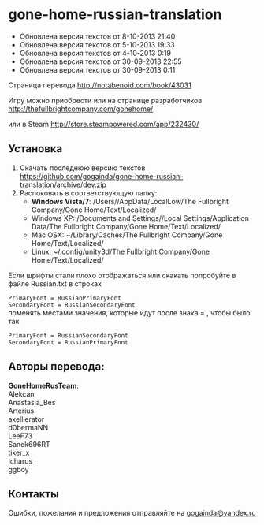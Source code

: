 gone-home-russian-translation
=============================

- Обновлена версия текстов от  8-10-2013 21:40  
- Обновлена версия текстов от  5-10-2013 19:33
- Обновлена версия текстов от  4-10-2013 0:19
- Обновлена версия текстов от 30-09-2013 22:55
- Обновлена версия текстов от 30-09-2013 0:11 

Cтраница перевода http://notabenoid.com/book/43031  

Игру можно приобрести или на странице разработчиков http://thefullbrightcompany.com/gonehome/

или в Steam http://store.steampowered.com/app/232430/

## Установка

1. Скачать последнюю версию текстов https://github.com/gogainda/gone-home-russian-translation/archive/dev.zip
2. Распоковать в соответствующую папку:  
    - **Windows Vista/7**: /Users/<username>/AppData/LocalLow/The Fullbright Company/Gone Home/Text/Localized/      
    - Windows XP: /Documents and Settings/<username>/Local Settings/Application Data/The Fullbright Company/Gone Home/Text/Localized/      
    - Mac OSX: ~/Library/Caches/The Fullbright Company/Gone Home/Text/Localized/   
    - Linux: ~/.config/unity3d/The Fullbright Company/Gone Home/Text/Localized/  

Если шрифты стали плохо отображаться или скакать попробуйте в файле Russian.txt в строках

  `PrimaryFont = RussianPrimaryFont`  
  `SecondaryFont = RussianSecondaryFont`  
поменять местами значения, которые идут после знака = , чтобы было так

  `PrimaryFont = RussianSecondaryFont`  
  `SecondaryFont = RussianPrimaryFont`

## Авторы перевода:  
**GoneHomeRusTeam**:  
Alekcan  
Anastasia_Bes  
Arterius  
axelllerator  
d0bermaNN  
LeeF73  
Sanek696RT  
tiker_x  
Icharus  
ggboy

## Контакты
Ошибки, пожелания и предложения отправляйте на gogainda@yandex.ru 





